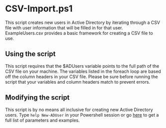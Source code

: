 CSV-Import.ps1
========

This script creates new users in Active Directory by iterating through a CSV file with user information that will be filled in for that user. ExampleUsers.csv provides a basic framework for creating a CSV file to use.

Using the script
---
This script requires that the $ADUsers variable points to the full path of the CSV file on your machine. The variables listed in the foreach loop are based off the column headers in your CSV file. Please be sure before running the script that your variables and column headers match to prevent errors.

Modifying the script
---

This script is by no means all inclusive for creating new Active Directory users. Type `help New-ADUser` in your Powershell session or go [here](http://go.microsoft.com/fwlink/p/?linkid=291077) to get a full list of parameters and examples.
